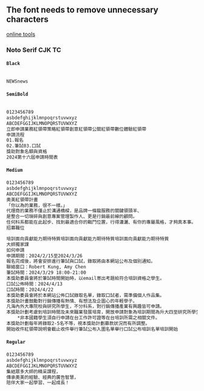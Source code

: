 ## The font needs to remove unnecessary characters

[online tools](https://transfonter.org/)

### Noto Serif CJK TC

#### `Black`

```txt

NEWSnews

```

#### `SemiBold`

```txt

0123456789
asbdefghijklmnpoqrstuvwxyz
ABCDEFGGIJKLMNOPQRSTUVWXYZ
立即申請業務紅領帶策略紅領帶創意紅領帶公關紅領帶數位體驗紅領帶
申請流程
01.報名
02.筆試03.口試
獎助對象名額與資格
2024第十六屆申請時間表

```

#### `Medium`

```txt
0123456789
asbdefghijklmnpoqrstuvwxyz
ABCDEFGGIJKLMNOPQRSTUVWXYZ
奧美紅領帶計畫
「你以為的業務，很不一樣。」
代理商的業務不僅止於溝通橋樑，是品牌一條龍服務的關鍵領頭羊、
是整合一切瑣碎與創意專案管理製作人、更是行銷最前線的顧問。
任何科系都能在此起步、找到最適合你的戰鬥位置，行得瀟灑、有你的專屬風格，才夠真本事。
招募職位

培訓面向貢獻能力期待特質培訓面向貢獻能力期待特質培訓面向貢獻能力期待特質
大師獨家課
如何申請
申請期間：2024/2/15至2024/3/26
報名完成後，將會安排進行筆試與口試，錄取將由本網站公布及個別通知。
聯絡窗口：Robert Kung, Amy Chen
筆試時間：2024/3/29 18:00-21:00
本獎助委員會將於筆試時間開始時，以email寄出考題給符合培訓資格之學生。
口試公佈時間：2024/4/13
口試時間：2024/4/22
本獎助委員會將於本網站公佈口試錄取名單，錄取口試者，需準備個人作品集。
本獎助計畫鼓勵對行銷傳播有熱情、有想法及企圖心的年輕學子。
凡海內外大專院校與研究所學生，不分科系，對行銷傳播產業有興趣皆可申請。
本獎助計劃考慮到培訓時間及未來職業發展培育，開放申請對象為培訓期間為升大四至研究所學生(2023.07-08需有在學身分)。
    *非本國籍學生須自行申請在台工作許可證等在台培訓所需之相關文件。
本獎助計劃每年將錄取2-5名不等，視本獎助計劃募款狀況而有所調整。
開始收件紅領帶說明會截止收件舉行筆試公布入圍名單舉行口試公布培訓名單培訓開始
```

#### `Regular`

```txt
0123456789
asbdefghijklmnpoqrstuvwxyz
ABCDEFGGIJKLMNOPQRSTUVWXYZ
集結眾多大師的精采課程，
傳承奧美的經驗、經典的廣告智慧，
陪伴大家一起學習、一起成長！

```
